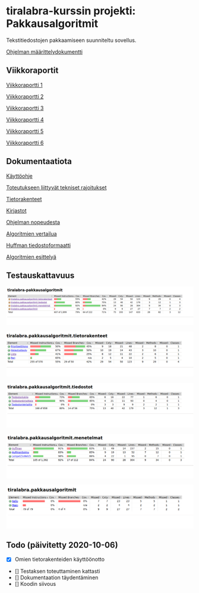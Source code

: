 # tiralabra-kurssin projekti: Pakkausalgoritmit

Tekstitiedostojen pakkaamiseen suunniteltu sovellus.

[Ohjelman määrittelydokumentti](https://github.com/nikomn/tiralabra-pakkausalgoritmit/blob/master/dokumentaatio/m%C3%A4%C3%A4rittelydokumentti.md)

## Viikkoraportit

[Viikkoraportti 1](https://github.com/nikomn/tiralabra-pakkausalgoritmit/blob/master/dokumentaatio/viikkoraportti1.md)

[Viikkoraportti 2](https://github.com/nikomn/tiralabra-pakkausalgoritmit/blob/master/dokumentaatio/viikkoraportti2.md)

[Viikkoraportti 3](https://github.com/nikomn/tiralabra-pakkausalgoritmit/blob/master/dokumentaatio/viikkoraportti3.md)

[Viikkoraportti 4](https://github.com/nikomn/tiralabra-pakkausalgoritmit/blob/master/dokumentaatio/viikkoraportti4.md)

[Viikkoraportti 5](https://github.com/nikomn/tiralabra-pakkausalgoritmit/blob/master/dokumentaatio/viikkoraportti5.md)

[Viikkoraportti 6](https://github.com/nikomn/tiralabra-pakkausalgoritmit/blob/master/dokumentaatio/viikkoraportti6.md)

## Dokumentaatiota

[Käyttöohje](https://github.com/nikomn/tiralabra-pakkausalgoritmit/blob/master/dokumentaatio/kayttoohje.md)

[Toteutukseen liittyvät tekniset rajoitukset](https://github.com/nikomn/tiralabra-pakkausalgoritmit/blob/master/dokumentaatio/tekniset_rajoitukset.md)

[Tietorakenteet](https://github.com/nikomn/tiralabra-pakkausalgoritmit/blob/master/dokumentaatio/tietorakenteet.md)

[Kirjastot](https://github.com/nikomn/tiralabra-pakkausalgoritmit/blob/master/dokumentaatio/kirjastot.md)

[Ohjelman nopeudesta](https://github.com/nikomn/tiralabra-pakkausalgoritmit/blob/master/dokumentaatio/tehokkuudesta.md)

[Algoritmien vertailua](https://github.com/nikomn/tiralabra-pakkausalgoritmit/blob/master/dokumentaatio/vertailua.md)

[Huffman tiedostoformaatti](https://github.com/nikomn/tiralabra-pakkausalgoritmit/blob/master/dokumentaatio/huffmantiedostonformaatti.md)

[Algoritmien esittelyä](https://github.com/nikomn/tiralabra-pakkausalgoritmit/blob/master/dokumentaatio/projektin_esittely.pdf)

## Testauskattavuus

![Jacoco-raportti 1](https://github.com/nikomn/tiralabra-pakkausalgoritmit/blob/master/dokumentaatio/jacoco-kuvat/jacoco1.png)

![Jacoco-raportti 2](https://github.com/nikomn/tiralabra-pakkausalgoritmit/blob/master/dokumentaatio/jacoco-kuvat/jacoco2.png)

![Jacoco-raportti 3](https://github.com/nikomn/tiralabra-pakkausalgoritmit/blob/master/dokumentaatio/jacoco-kuvat/jacoco3.png)

![Jacoco-raportti 4](https://github.com/nikomn/tiralabra-pakkausalgoritmit/blob/master/dokumentaatio/jacoco-kuvat/jacoco4.png)

![Jacoco-raportti 5](https://github.com/nikomn/tiralabra-pakkausalgoritmit/blob/master/dokumentaatio/jacoco-kuvat/jacoco5.png)

## Todo (päivitetty 2020-10-06)

- [x] Omien tietorakenteiden käyttöönotto
- [] Testaksen toteuttaminen kattasti
- [] Dokumentaation täydentäminen
- [] Koodin siivous
